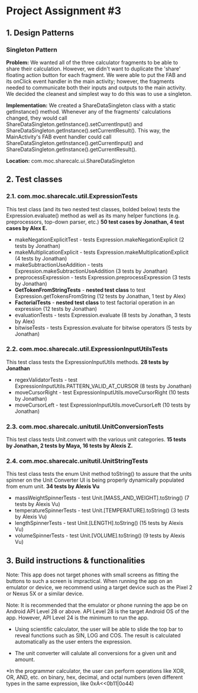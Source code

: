 # Project Assignment #3

## 1. Design Patterns

### Singleton Pattern

**Problem:** We wanted all of the three calculator fragments to be able to share their calculation. However, we didn't want to duplicate the 'share' floating action button for each fragment. We were able to put the FAB and its onClick event handler in the main activity; however, the fragments needed to communicate both their inputs and outputs to the main activity. We decided the cleanest and simplest way to do this was to use a singleton. 

**Implementation:** We created a ShareDataSingleton class with a static getInstance() method. Whenever any of the fragments' calculations changed, they would call ShareDataSingleton.getInstance().setCurrentInput() and ShareDataSingleton.getInstance().setCurrentResult(). This way, the MainActivity's FAB event handler could call ShareDataSingleton.getInstance().getCurrentInput() and ShareDataSingleton.getInstance().getCurrentResult().

**Location:** com.moc.sharecalc.ui.ShareDataSingleton

## 2. Test classes

### 2.1. com.moc.sharecalc.util.ExpressionTests 
This test class (and its two nested test classes, bolded below) tests the Expression.evaluate() method as well as its many helper functions (e.g. preprocessors, top-down parser, etc.) **50 test cases by Jonathan, 4 test cases by Alex E.**
* makeNegationExplicitTest - tests Expression.makeNegationExplicit (2 tests by Jonathan)
* makeMultiplicationExplicit - tests Expression.makeMultiplicationExplicit (4 tests by Jonathan)
* makeSubtractionUseAddition - tests Expression.makeSubtractionUseAddition (3 tests by Jonathan)
* preprocessExpression - tests Expression.preprocessExpression (3 tests by Jonathan)
* **GetTokenFromStringTests** - **nested test class** to test Expression.getTokensFromString (12 tests by Jonathan, 1 test by Alex)
* **FactorialTests** - **nested test class** to test factorial operation in an expression (12 tests by Jonathan)
* evaluationTests - tests Expression.evaluate (8 tests by Jonathan, 3 tests by Alex)
* bitwiseTests - tests Expression.evaluate for bitwise operators (5 tests by Jonathan)

### 2.2. com.moc.sharecalc.util.ExpressionInputUtilsTests
This test class tests the ExpressionInputUtils methods. **28 tests by Jonathan**
* regexValidatorTests - test ExpressionInputUtils.PATTERN_VALID_AT_CURSOR (8 tests by Jonathan)
* moveCursorRight - test ExpressionInputUtils.moveCursorRight (10 tests by Jonathan)
* moveCursorLeft - test ExpressionInputUtils.moveCursorLeft (10 tests by Jonathan)

### 2.3. com.moc.sharecalc.unitutil.UnitConversionTests
This test class tests Unit.convert with the various unit categories.
**15 tests by Jonathan, 2 tests by Maya, 16 tests by Alexis Z.**

### 2.4. com.moc.sharecalc.unitutil.UnitStringTests 
This test class tests the enum Unit method toString() to assure that the units spinner on the Unit Converter UI is being properly dynamically populated from enum unit. **34 tests by Alexis Vu** 
* massWeightSpinnerTests - test Unit.[MASS_AND_WEIGHT].toString() (7 tests by Alexis Vu)
* temperatureSpinnerTests - test Unit.[TEMPERATURE].toString() (3 tests by Alexis Vu)
* lengthSpinnerTests - test Unit.[LENGTH].toString() (15 tests by Alexis Vu)
* volumeSpinnerTests - test Unit.[VOLUME].toString() (9 tests by Alexis Vu)


## 3. Build instructions & functionalities
Note: This app does not target phones with small screens as fitting the buttons to such a screen is impractical. When running the app on an emulator or device, we recommend using a target device such as the Pixel 2 or Nexus 5X or a similar device.

Note: It is recommended that the emulator or phone running the app be on Android API Level 28 or above. API Level 28 is the target Android OS of the app. However, API Level 24 is the minimum to run the app.

* Using scientific calculator, the user will be able to slide the top bar to reveal functions such as SIN, LOG and COS. The result is calculated automatically as the user enters the expression.

* The unit converter will calulate all conversions for a given unit and amount.

*In the programmer calculator, the user can perform operations like XOR, OR, AND, etc. on binary, hex, decimal, and octal numbers (even different types in the same expression, like 0xA<<0b11|0o44)
